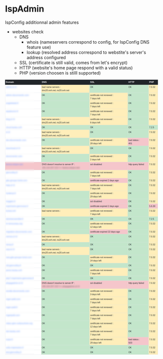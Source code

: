 # IspAdmin
IspConfig additionnal admin features

- websites check
    - DNS
        - whois (nameservers correspond to config, for IspConfig DNS feature use)
        - lookup (resolved address correspond to webstite's server's address configured
    - SSL (certificate is still valid, comes from let's encrypt)
    - HTTP (website's home page respond with a valid status)
    - PHP (version choosen is stilll supported)

![websites](doc/websites.png)